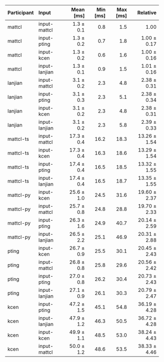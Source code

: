 | Participant | Input | Mean [ms] | Min [ms] | Max [ms] | Relative |
|:---|:---|---:|---:|---:|---:|
| mattcl | input-mattcl | 1.3 ± 0.1 | 0.8 | 1.5 | 1.00 |
| mattcl | input-pting | 1.3 ± 0.2 | 0.7 | 1.8 | 1.00 ± 0.17 |
| mattcl | input-kcen | 1.3 ± 0.2 | 0.6 | 1.6 | 1.00 ± 0.16 |
| mattcl | input-lanjian | 1.3 ± 0.1 | 0.9 | 1.5 | 1.01 ± 0.16 |
| lanjian | input-mattcl | 3.1 ± 0.2 | 2.3 | 4.8 | 2.38 ± 0.31 |
| lanjian | input-pting | 3.1 ± 0.3 | 2.3 | 5.1 | 2.38 ± 0.34 |
| lanjian | input-kcen | 3.1 ± 0.2 | 2.3 | 4.8 | 2.38 ± 0.31 |
| lanjian | input-lanjian | 3.1 ± 0.2 | 2.3 | 5.8 | 2.39 ± 0.33 |
| mattcl-ts | input-mattcl | 17.3 ± 0.4 | 16.2 | 18.3 | 13.26 ± 1.54 |
| mattcl-ts | input-kcen | 17.3 ± 0.4 | 16.3 | 18.6 | 13.29 ± 1.54 |
| mattcl-ts | input-pting | 17.4 ± 0.4 | 16.5 | 18.5 | 13.32 ± 1.55 |
| mattcl-ts | input-lanjian | 17.4 ± 0.4 | 16.5 | 18.7 | 13.35 ± 1.55 |
| mattcl-py | input-kcen | 25.6 ± 1.0 | 24.5 | 31.6 | 19.60 ± 2.37 |
| mattcl-py | input-mattcl | 25.7 ± 0.8 | 24.8 | 28.8 | 19.70 ± 2.33 |
| mattcl-py | input-pting | 26.3 ± 1.6 | 24.9 | 40.7 | 20.14 ± 2.59 |
| mattcl-py | input-lanjian | 26.5 ± 2.2 | 25.1 | 46.9 | 20.31 ± 2.88 |
| pting | input-kcen | 26.7 ± 0.9 | 25.5 | 30.1 | 20.45 ± 2.43 |
| pting | input-mattcl | 26.8 ± 0.8 | 25.8 | 29.6 | 20.56 ± 2.42 |
| pting | input-pting | 27.0 ± 0.8 | 26.2 | 30.4 | 20.73 ± 2.43 |
| pting | input-lanjian | 27.1 ± 0.9 | 26.1 | 30.3 | 20.79 ± 2.47 |
| kcen | input-pting | 47.2 ± 1.5 | 45.1 | 54.8 | 36.19 ± 4.28 |
| kcen | input-lanjian | 47.9 ± 1.2 | 46.3 | 50.5 | 36.72 ± 4.28 |
| kcen | input-kcen | 49.9 ± 1.1 | 48.5 | 53.0 | 38.24 ± 4.43 |
| kcen | input-mattcl | 50.0 ± 1.2 | 48.6 | 53.5 | 38.33 ± 4.46 |
